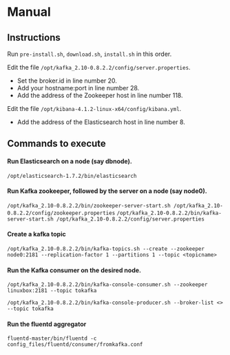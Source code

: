 # Manual

## Instructions

Run `pre-install.sh`, `download.sh`, `install.sh` in this order.

Edit the file `/opt/kafka_2.10-0.8.2.2/config/server.properties`.

- Set the broker.id in line number 20.
- Add your hostname:port in line number 28.
- Add the address of the Zookeeper host in line number 118.



Edit the file `/opt/kibana-4.1.2-linux-x64/config/kibana.yml`.

- Add the address of the Elasticsearch host in line number 8.

## Commands to execute

#### Run Elasticsearch on a node (say dbnode).
`/opt/elasticsearch-1.7.2/bin/elasticsearch`

#### Run Kafka zookeeper, followed by the server on a node (say node0).
`/opt/kafka_2.10-0.8.2.2/bin/zookeeper-server-start.sh /opt/kafka_2.10-0.8.2.2/config/zookeeper.properties`
`/opt/kafka_2.10-0.8.2.2/bin/kafka-server-start.sh /opt/kafka_2.10-0.8.2.2/config/server.properties`

#### Create a kafka topic
`/opt/kafka_2.10-0.8.2.2/bin/kafka-topics.sh --create --zookeeper node0:2181 --replication-factor 1 --partitions 1 --topic <topicname>`

#### Run the Kafka consumer on the desired node.
`/opt/kafka_2.10-0.8.2.2/bin/kafka-console-consumer.sh --zookeeper linuxbox:2181 --topic tokafka`


`/opt/kafka_2.10-0.8.2.2/bin/kafka-console-producer.sh --broker-list <> --topic tokafka`


#### Run the fluentd aggregator
`fluentd-master/bin/fluentd -c config_files/fluentd/consumer/fromkafka.conf `